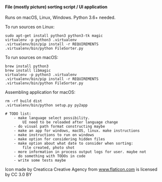 #### File (mostly picture) sorting script / UI application

Runs on macOS, Linux, Windows. Python 3.6+ needed.

To run sources on Linux:
```
sudo apt-get install python3 python3-tk magic
virtualenv -p python3 .virtualenv
.virtualenv/bin/pip install -r REQUIREMENTS
.virtualenv/bin/python FileSorter.py
```
To run sources on macOS:
```
brew install python3
brew install libmagic
virtualenv -p python3 .virtualenv
.virtualenv/bin/pip install -r REQUIREMENTS
.virtualenv/bin/python FileSorter.py
```

Assembling application for macOS:
```
rm -rf build dist
.virtualenv/bin/python setup.py py2app
```

```
# TODO list:
    - make language select possibility. 
        UI need to be reloaded after language change
    - do visual path format constructing maybe
    - make an app for windows, macOS, linux. make instructions
    - make instructions to run on windows
    - make option for considering hidden files
    - make option about what date to consider when sorting: 
        file created, photo shot
    - more information in process output logs for user. maybe not
    - do something with TODOs in code
    - write some tests maybe
```
Icon made by Creaticca Creative Agency from www.flaticon.com is licensed by CC 3.0 BY
